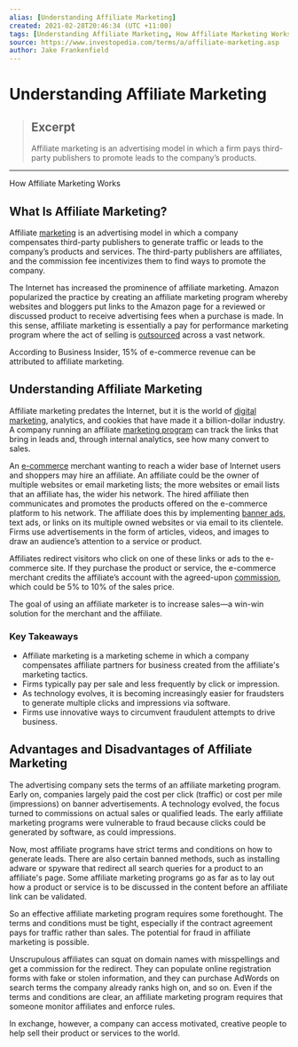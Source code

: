 ```yaml
---
alias: [Understanding Affiliate Marketing]
created: 2021-02-28T20:46:34 (UTC +11:00)
tags: [Understanding Affiliate Marketing, How Affiliate Marketing Works]
source: https://www.investopedia.com/terms/a/affiliate-marketing.asp
author: Jake Frankenfield
---
```


# Understanding Affiliate Marketing

> ## Excerpt
> Affiliate marketing is an advertising model in which a firm pays third-party publishers to promote leads to the company’s products.

---

How Affiliate Marketing Works
## What Is Affiliate Marketing?

Affiliate [marketing](https://www.investopedia.com/terms/m/marketing.asp) is an advertising model in which a company compensates third-party publishers to generate traffic or leads to the company’s products and services. The third-party publishers are affiliates, and the commission fee incentivizes them to find ways to promote the company.

The Internet has increased the prominence of affiliate marketing. Amazon popularized the practice by creating an affiliate marketing program whereby websites and bloggers put links to the Amazon page for a reviewed or discussed product to receive advertising fees when a purchase is made. In this sense, affiliate marketing is essentially a pay for performance marketing program where the act of selling is [outsourced](https://www.investopedia.com/terms/o/outsourcing.asp) across a vast network.

According to Business Insider, 15% of e-commerce revenue can be attributed to affiliate marketing.

## Understanding Affiliate Marketing

Affiliate marketing predates the Internet, but it is the world of [digital marketing](https://www.investopedia.com/terms/d/digital-marketing.asp), analytics, and cookies that have made it a billion-dollar industry. A company running an affiliate [marketing program](https://www.investopedia.com/terms/m/marketing-plan.asp) can track the links that bring in leads and, through internal analytics, see how many convert to sales.

An [e-commerce](https://www.investopedia.com/terms/e/ecommerce.asp) merchant wanting to reach a wider base of Internet users and shoppers may hire an affiliate. An affiliate could be the owner of multiple websites or email marketing lists; the more websites or email lists that an affiliate has, the wider his network. The hired affiliate then communicates and promotes the products offered on the e-commerce platform to his network. The affiliate does this by implementing [banner ads](https://www.investopedia.com/terms/b/banneradvertising.asp), text ads, or links on its multiple owned websites or via email to its clientele. Firms use advertisements in the form of articles, videos, and images to draw an audience’s attention to a service or product.

Affiliates redirect visitors who click on one of these links or ads to the e-commerce site. If they purchase the product or service, the e-commerce merchant credits the affiliate’s account with the agreed-upon [commission](https://www.investopedia.com/terms/c/commission.asp), which could be 5% to 10% of the sales price.

The goal of using an affiliate marketer is to increase sales—a win-win solution for the merchant and the affiliate.

### Key Takeaways

-   Affiliate marketing is a marketing scheme in which a company compensates affiliate partners for business created from the affiliate's marketing tactics.
-   Firms typically pay per sale and less frequently by click or impression.
-   As technology evolves, it is becoming increasingly easier for fraudsters to generate multiple clicks and impressions via software.
-   Firms use innovative ways to circumvent fraudulent attempts to drive business.

## Advantages and Disadvantages of Affiliate Marketing

The advertising company sets the terms of an affiliate marketing program. Early on, companies largely paid the cost per click (traffic) or cost per mile (impressions) on banner advertisements. A technology evolved, the focus turned to commissions on actual sales or qualified leads. The early affiliate marketing programs were vulnerable to fraud because clicks could be generated by software, as could impressions.

Now, most affiliate programs have strict terms and conditions on how to generate leads. There are also certain banned methods, such as installing adware or spyware that redirect all search queries for a product to an affiliate's page. Some affiliate marketing programs go as far as to lay out how a product or service is to be discussed in the content before an affiliate link can be validated.

So an effective affiliate marketing program requires some forethought. The terms and conditions must be tight, especially if the contract agreement pays for traffic rather than sales. The potential for fraud in affiliate marketing is possible.

Unscrupulous affiliates can squat on domain names with misspellings and get a commission for the redirect. They can populate online registration forms with fake or stolen information, and they can purchase AdWords on search terms the company already ranks high on, and so on. Even if the terms and conditions are clear, an affiliate marketing program requires that someone monitor affiliates and enforce rules.

In exchange, however, a company can access motivated, creative people to help sell their product or services to the world.
